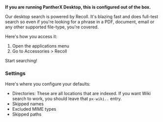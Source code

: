 ---
---

**If you are running PantherX Desktop, this is configured out of the box.**

Our desktop search is powered by Recoll. It's blazing fast and does full-test search so even if you're looking for a phrase in a PDF, document, email or any other supported file-type, you're covered.

Here's how you access it:

1. Open the applications menu
2. Go to Accessories > Recoll

Start searching!

### Settings

Here's where you configure your defaults:

- Directories: These are all locations that are indexed. If you want Wiki search to work, you should leave that `px-wiki..` entry.
- Skipped names
- Excluded MIME types
- Skipped paths
